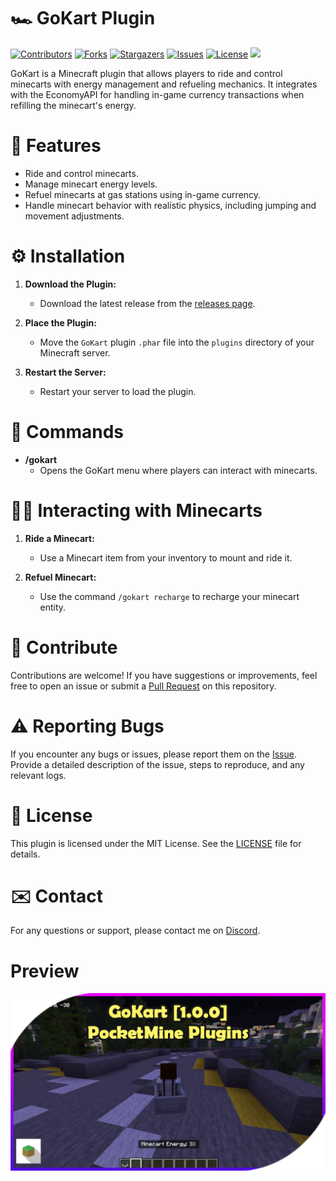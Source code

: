 # 🏎️ GoKart Plugin

[![Contributors](https://img.shields.io/github/contributors/pixelwhiz/Gokart)](https://github.com/pixelwhiz/GoKart/graphs/contributors)
[![Forks](https://img.shields.io/github/forks/pixelwhiz/Gokart)](https://github.com/pixelwhiz/GoKart/network/members)
[![Stargazers](https://img.shields.io/github/stars/pixelwhiz/GoKart)](https://github.com/pixelwhiz/GoKart/stargazers)
[![Issues](https://img.shields.io/github/issues/pixelwhiz/GoKart)](https://github.com/pixelwhiz/GoKart/issues)
[![License](https://img.shields.io/github/license/pixelwhiz/GoKart)](https://github.com/pixelwhiz/GoKart/blob/master/LICENSE)
[![](https://poggit.pmmp.io/shield.state/GoKart)](https://poggit.pmmp.io/p/GoKart)

GoKart is a Minecraft plugin that allows players to ride and control minecarts with energy management and refueling mechanics. It integrates with the EconomyAPI for handling in-game currency transactions when refilling the minecart's energy.

# 🎉 Features

- Ride and control minecarts.
- Manage minecart energy levels.
- Refuel minecarts at gas stations using in-game currency.
- Handle minecart behavior with realistic physics, including jumping and movement adjustments.

# ⚙️ Installation

1. **Download the Plugin:**
   - Download the latest release from the [releases page](https://poggit.pmmp.io/ci/pixelwhiz/GoKart/~).

2. **Place the Plugin:**
   - Move the `GoKart` plugin `.phar` file into the `plugins` directory of your Minecraft server.

3. **Restart the Server:**
   - Restart your server to load the plugin.
     
# 📣 Commands

- **/gokart**
  - Opens the GoKart menu where players can interact with minecarts.

# 🚴‍♂️ Interacting with Minecarts

1. **Ride a Minecart:**
   - Use a Minecart item from your inventory to mount and ride it.

2. **Refuel Minecart:**
   - Use the command `/gokart recharge` to recharge your minecart entity.
     
# 👥 Contribute

Contributions are welcome! If you have suggestions or improvements, feel free to open an issue or submit a [Pull Request](https://github.com/pixelwhiz/GokartPro/compare) on this repository.

# ⚠️ Reporting Bugs

If you encounter any bugs or issues, please report them on the [Issue](https://github.com/pixelwhiz/GokartPro/issues/new). Provide a detailed description of the issue, steps to reproduce, and any relevant logs.

# 🪪 License

This plugin is licensed under the MIT License. See the [LICENSE](LICENSE) file for details.

# ✉️ Contact

For any questions or support, please contact me on [Discord](https://discordapp.com/users/591983759965028363).

# Preview

[![Preview](https://github.com/pixelwhiz/GoKart/blob/master/screenshot.png)](https://www.youtube.com/watch?v=FDKSr_iaLzI&t=108s "Preview")
